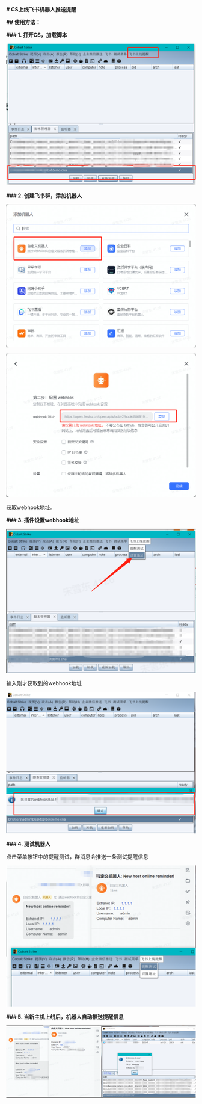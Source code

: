 **# CS上线飞书机器人推送提醒**



**## 使用方法：**



**### 1. 打开CS，加载脚本**

![1](readme.assets\1.png)

**### 2. 创建飞书群，添加机器人**

![2](readme.assets\2.png)

![3](readme.assets\3.png)

获取webhook地址。

**### 3. 插件设置webhook地址**

![4](readme.assets\4.png)

输入刚才获取到的webhook地址

![5](readme.assets\5.png)

**### 4. 测试机器人**

点击菜单按钮中的提醒测试，群消息会推送一条测试提醒信息

![6](readme.assets\6.png)

**### 5. 当新主机上线后，机器人自动推送提醒信息**

![7](readme.assets\7.png)


